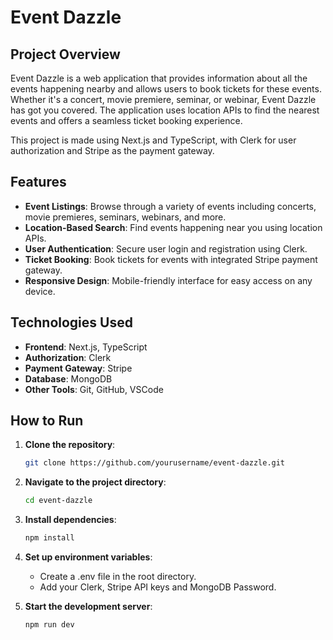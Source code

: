 <!--This is a [Next.js](https://nextjs.org/) project bootstrapped with [`create-next-app`](https://github.com/vercel/next.js/tree/canary/packages/create-next-app).

## Getting Started

First, run the development server:

```bash
npm run dev
# or
yarn dev
# or
pnpm dev
# or
bun dev
```


Check out our [Next.js deployment documentation](https://nextjs.org/docs/deployment) for more details.

Open [http://localhost:3000](http://localhost:3000) with your browser to see the result.

You can start editing the page by modifying `app/page.tsx`. The page auto-updates as you edit the file.

This project uses [`next/font`](https://nextjs.org/docs/basic-features/font-optimization) to automatically optimize and load Inter, a custom Google Font.

## Learn More

To learn more about Next.js, take a look at the following resources:

- [Next.js Documentation](https://nextjs.org/docs) - learn about Next.js features and API.
- [Learn Next.js](https://nextjs.org/learn) - an interactive Next.js tutorial.

You can check out [the Next.js GitHub repository](https://github.com/vercel/next.js/) - your feedback and contributions are welcome! 

## Deploy on Vercel-->

# Event Dazzle

## Project Overview
Event Dazzle is a web application that provides information about all the events happening nearby and allows users to book tickets for these events. Whether it's a concert, movie premiere, seminar, or webinar, Event Dazzle has got you covered. The application uses location APIs to find the nearest events and offers a seamless ticket booking experience.

This project is made using Next.js and TypeScript, with Clerk for user authorization and Stripe as the payment gateway.

## Features
- **Event Listings**: Browse through a variety of events including concerts, movie premieres, seminars, webinars, and more.
- **Location-Based Search**: Find events happening near you using location APIs.
- **User Authentication**: Secure user login and registration using Clerk.
- **Ticket Booking**: Book tickets for events with integrated Stripe payment gateway.
- **Responsive Design**: Mobile-friendly interface for easy access on any device.

## Technologies Used
- **Frontend**: Next.js, TypeScript
- **Authorization**: Clerk
- **Payment Gateway**: Stripe
- **Database**: MongoDB
- **Other Tools**: Git, GitHub, VSCode

## How to Run
1. **Clone the repository**:
   ```sh
   git clone https://github.com/yourusername/event-dazzle.git

2. **Navigate to the project directory**:
   ```sh
   cd event-dazzle

3. **Install dependencies**:
   ```sh
   npm install

4. **Set up environment variables**:
   - Create a .env file in the root directory.
   - Add your Clerk, Stripe API keys and MongoDB Password.
    
5. **Start the development server**:
   ```sh
   npm run dev
